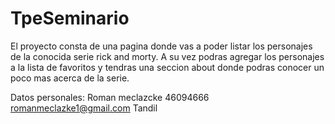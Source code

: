 # TpeSeminario
El proyecto consta de una pagina donde vas a poder listar los personajes de la conocida serie rick and morty.
A su vez podras agregar los personajes a la lista de favoritos y tendras una seccion about donde podras conocer un poco mas acerca de la serie.

Datos personales:
Roman meclazcke
46094666
romanmeclazke1@gmail.com
Tandil
